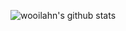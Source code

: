 ![wooilahn's github stats](https://github-readme-stats.vercel.app/api?username=wooilahn&show_icons=true&theme=vue)
